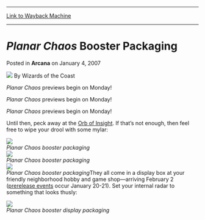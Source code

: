 
---
[Link to Wayback Machine](https://web.archive.org/web/20210421142313/https://magic.wizards.com/en/articles/archive/arcana/planar-chaos-booster-packaging-2007-01-04)

[_metadata_:author]:- "Wizards of the Coast"
[_metadata_:description]:- "Planar Chaos previews begin on Monday!Planar Chaos previews begin on Monday!Planar Chaos previews begin on Monday!Until then, peck away at the Orb of Insight. If that’s not enough, then feel free to wipe your drool with some mylar:Planar Chaos booster packagingPlanar Chaos booster packagingPlanar Chaos booster packagingThey all come in a display box at your friendly"
[_metadata_:generator]:- "Drupal 7 (http://drupal.org)"
[_metadata_:node]:- "705911"
[_metadata_:publish_date]:- "2007-01-04"
[_metadata_:source]:- "div-main-content"
[_metadata_:title]:- "Planar Chaos Booster Packaging"
[_metadata_:wayback_capture_timestamp]:- "2021-04-21 14:23:13"
[_metadata_:wayback_raw_url]:- "https://web.archive.org/web/20210421142313id_/https://magic.wizards.com/en/articles/archive/arcana/planar-chaos-booster-packaging-2007-01-04"
[_metadata_:wayback_url]:- "https://magic.wizards.com/en/articles/archive/arcana/planar-chaos-booster-packaging-2007-01-04"
---


*Planar Chaos* Booster Packaging
================================



 Posted in **Arcana**
 on January 4, 2007 






![](https://media.magic.wizards.com/styles/auth_small/public/images/person/wizards_author.jpg)
By Wizards of the Coast











*Planar Chaos* previews begin on Monday!

*Planar Chaos* previews begin on Monday!

*Planar Chaos* previews begin on Monday!

Until then, peck away at the [Orb of Insight](http://archive.wizards.com/Magic/Magazine/Article.aspx?x=mtgcom/feature/380). If that’s not enough, then feel free to wipe your drool with some mylar:

![](https://media.magic.wizards.com/image_legacy_migration/magic/images/mtgcom/products/planarchaos/PLCBooster1.jpg)  
*Planar Chaos booster packaging*  
![](https://media.magic.wizards.com/image_legacy_migration/magic/images/mtgcom/products/planarchaos/PLCBooster2.jpg)  
*Planar Chaos booster packaging*  
![](https://media.magic.wizards.com/image_legacy_migration/magic/images/mtgcom/products/planarchaos/PLCBooster3.jpg)  
*Planar Chaos booster packaging*They all come in a display box at your friendly neighborhood hobby and game shop—arriving February 2 ([prerelease events](/en/articles/archive/planar-chaos-worldwide-prerelease-locations-2007-01-12) occur January 20-21). Set your internal radar to something that looks thusly:

![](https://media.magic.wizards.com/image_legacy_migration/magic/images/mtgcom/products/planarchaos/PLCBooDisplay.jpg)  
*Planar Chaos booster display packaging*





